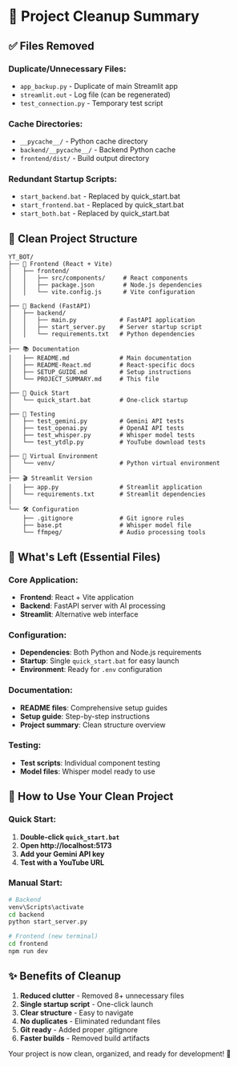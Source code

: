 # 🧹 Project Cleanup Summary

## ✅ Files Removed

### Duplicate/Unnecessary Files:
- `app_backup.py` - Duplicate of main Streamlit app
- `streamlit.out` - Log file (can be regenerated)
- `test_connection.py` - Temporary test script

### Cache Directories:
- `__pycache__/` - Python cache directory
- `backend/__pycache__/` - Backend Python cache
- `frontend/dist/` - Build output directory

### Redundant Startup Scripts:
- `start_backend.bat` - Replaced by quick_start.bat
- `start_frontend.bat` - Replaced by quick_start.bat  
- `start_both.bat` - Replaced by quick_start.bat

## 📁 Clean Project Structure

```
YT_BOT/
├── 📱 Frontend (React + Vite)
│   ├── frontend/
│   │   ├── src/components/     # React components
│   │   ├── package.json        # Node.js dependencies
│   │   └── vite.config.js      # Vite configuration
│
├── 🔧 Backend (FastAPI)
│   ├── backend/
│   │   ├── main.py            # FastAPI application
│   │   ├── start_server.py    # Server startup script
│   │   └── requirements.txt   # Python dependencies
│
├── 📚 Documentation
│   ├── README.md              # Main documentation
│   ├── README-React.md        # React-specific docs
│   ├── SETUP_GUIDE.md         # Setup instructions
│   └── PROJECT_SUMMARY.md     # This file
│
├── 🚀 Quick Start
│   └── quick_start.bat        # One-click startup
│
├── 🧪 Testing
│   ├── test_gemini.py         # Gemini API tests
│   ├── test_openai.py         # OpenAI API tests
│   ├── test_whisper.py        # Whisper model tests
│   └── test_ytdlp.py          # YouTube download tests
│
├── 🐍 Virtual Environment
│   └── venv/                  # Python virtual environment
│
├── 🎬 Streamlit Version
│   ├── app.py                 # Streamlit application
│   └── requirements.txt       # Streamlit dependencies
│
└── 🛠️ Configuration
    ├── .gitignore             # Git ignore rules
    ├── base.pt                # Whisper model file
    └── ffmpeg/                # Audio processing tools
```

## 🎯 What's Left (Essential Files)

### Core Application:
- **Frontend**: React + Vite application
- **Backend**: FastAPI server with AI processing
- **Streamlit**: Alternative web interface

### Configuration:
- **Dependencies**: Both Python and Node.js requirements
- **Startup**: Single `quick_start.bat` for easy launch
- **Environment**: Ready for `.env` configuration

### Documentation:
- **README files**: Comprehensive setup guides
- **Setup guide**: Step-by-step instructions
- **Project summary**: Clean structure overview

### Testing:
- **Test scripts**: Individual component testing
- **Model files**: Whisper model ready to use

## 🚀 How to Use Your Clean Project

### Quick Start:
1. **Double-click `quick_start.bat`**
2. **Open http://localhost:5173**
3. **Add your Gemini API key**
4. **Test with a YouTube URL**

### Manual Start:
```bash
# Backend
venv\Scripts\activate
cd backend
python start_server.py

# Frontend (new terminal)
cd frontend
npm run dev
```

## ✨ Benefits of Cleanup

1. **Reduced clutter** - Removed 8+ unnecessary files
2. **Single startup script** - One-click launch
3. **Clear structure** - Easy to navigate
4. **No duplicates** - Eliminated redundant files
5. **Git ready** - Added proper .gitignore
6. **Faster builds** - Removed build artifacts

Your project is now clean, organized, and ready for development! 🎉
